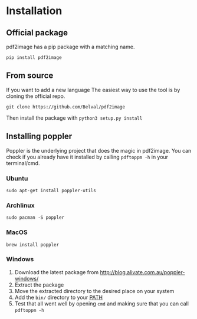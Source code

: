 # Installation

## Official package

pdf2image has a pip package with a matching name.

`pip install pdf2image`

## From source

If you want to add a new language The easiest way
to use the tool is by cloning the official repo.

`git clone https://github.com/Belval/pdf2image`

Then install the package with `python3 setup.py install`

## Installing poppler

Poppler is the underlying project that does the magic in pdf2image. You can check if you already have it installed by calling `pdftoppm -h` in your terminal/cmd.

### Ubuntu

`sudo apt-get install poppler-utils`

### Archlinux

`sudo pacman -S poppler`

### MacOS

`brew install poppler`

### Windows

1. Download the latest package from http://blog.alivate.com.au/poppler-windows/
2. Extract the package
3. Move the extracted directory to the desired place on your system
4. Add the `bin/` directory to your [PATH](https://www.architectryan.com/2018/03/17/add-to-the-path-on-windows-10/)
5. Test that all went well by opening `cmd` and making sure that you can call `pdftoppm -h`
